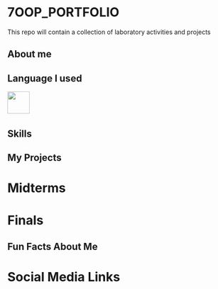 # 7OOP_PORTFOLIO
This repo will contain a collection of laboratory activities and projects

## About me


## Language I used
<img src="https://img.shields.io/badge/C-%2300599C.svg?style=for-the-badge&logo=c&logoColor=white" height="50"/>
&nbsp;&nbsp;

## Skills

## My Projects

# Midterms

# Finals


## Fun Facts About Me

# Social Media Links 
